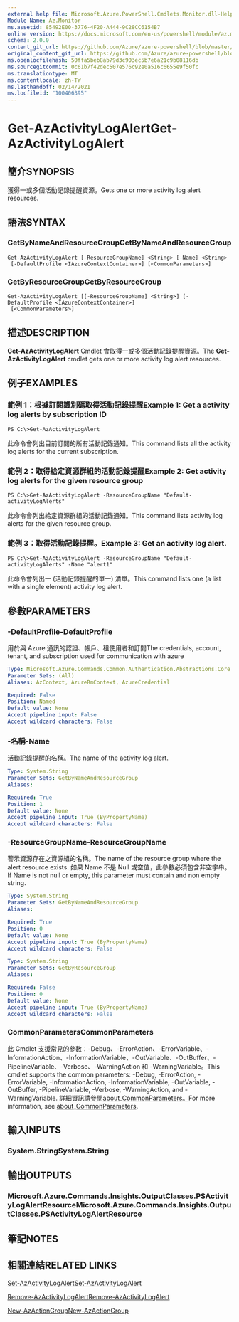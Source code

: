 ```yaml
---
external help file: Microsoft.Azure.PowerShell.Cmdlets.Monitor.dll-Help.xml
Module Name: Az.Monitor
ms.assetid: 85492E00-3776-4F20-A444-9C28CC6154B7
online version: https://docs.microsoft.com/en-us/powershell/module/az.monitor/get-azactivitylogalert
schema: 2.0.0
content_git_url: https://github.com/Azure/azure-powershell/blob/master/src/Monitor/Monitor/help/Get-AzActivityLogAlert.md
original_content_git_url: https://github.com/Azure/azure-powershell/blob/master/src/Monitor/Monitor/help/Get-AzActivityLogAlert.md
ms.openlocfilehash: 50ffa5beb8ab79d3c903ec5b7e6a21c9b08116db
ms.sourcegitcommit: 0c61b7f42dec507e576c92e0a516c6655e9f50fc
ms.translationtype: MT
ms.contentlocale: zh-TW
ms.lasthandoff: 02/14/2021
ms.locfileid: "100406395"
---
```

# <span data-ttu-id="ddc65-101">Get-AzActivityLogAlert</span><span class="sxs-lookup"><span data-stu-id="ddc65-101">Get-AzActivityLogAlert</span></span>

## <span data-ttu-id="ddc65-102">簡介</span><span class="sxs-lookup"><span data-stu-id="ddc65-102">SYNOPSIS</span></span>
<span data-ttu-id="ddc65-103">獲得一或多個活動記錄提醒資源。</span><span class="sxs-lookup"><span data-stu-id="ddc65-103">Gets one or more activity log alert resources.</span></span>

## <span data-ttu-id="ddc65-104">語法</span><span class="sxs-lookup"><span data-stu-id="ddc65-104">SYNTAX</span></span>

### <span data-ttu-id="ddc65-105">GetByNameAndResourceGroup</span><span class="sxs-lookup"><span data-stu-id="ddc65-105">GetByNameAndResourceGroup</span></span>
```
Get-AzActivityLogAlert [-ResourceGroupName] <String> [-Name] <String>
 [-DefaultProfile <IAzureContextContainer>] [<CommonParameters>]
```

### <span data-ttu-id="ddc65-106">GetByResourceGroup</span><span class="sxs-lookup"><span data-stu-id="ddc65-106">GetByResourceGroup</span></span>
```
Get-AzActivityLogAlert [[-ResourceGroupName] <String>] [-DefaultProfile <IAzureContextContainer>]
 [<CommonParameters>]
```

## <span data-ttu-id="ddc65-107">描述</span><span class="sxs-lookup"><span data-stu-id="ddc65-107">DESCRIPTION</span></span>
<span data-ttu-id="ddc65-108">**Get-AzActivityLogAlert** Cmdlet 會取得一或多個活動記錄提醒資源。</span><span class="sxs-lookup"><span data-stu-id="ddc65-108">The **Get-AzActivityLogAlert** cmdlet gets one or more activity log alert resources.</span></span>

## <span data-ttu-id="ddc65-109">例子</span><span class="sxs-lookup"><span data-stu-id="ddc65-109">EXAMPLES</span></span>

### <span data-ttu-id="ddc65-110">範例 1：根據訂閱識別碼取得活動記錄提醒</span><span class="sxs-lookup"><span data-stu-id="ddc65-110">Example 1: Get a activity log alerts by subscription ID</span></span>
```
PS C:\>Get-AzActivityLogAlert
```

<span data-ttu-id="ddc65-111">此命令會列出目前訂閱的所有活動記錄通知。</span><span class="sxs-lookup"><span data-stu-id="ddc65-111">This command lists all the activity log alerts for the current subscription.</span></span>

### <span data-ttu-id="ddc65-112">範例 2：取得給定資源群組的活動記錄提醒</span><span class="sxs-lookup"><span data-stu-id="ddc65-112">Example 2: Get activity log alerts for the given resource group</span></span>
```
PS C:\>Get-AzActivityLogAlert -ResourceGroupName "Default-activityLogAlerts"
```

<span data-ttu-id="ddc65-113">此命令會列出給定資源群組的活動記錄通知。</span><span class="sxs-lookup"><span data-stu-id="ddc65-113">This command lists activity log alerts for the given resource group.</span></span>

### <span data-ttu-id="ddc65-114">範例 3：取得活動記錄提醒。</span><span class="sxs-lookup"><span data-stu-id="ddc65-114">Example 3: Get an activity log alert.</span></span>
```
PS C:\>Get-AzActivityLogAlert -ResourceGroupName "Default-activityLogAlerts" -Name "alert1"
```

<span data-ttu-id="ddc65-115">此命令會列出一 (活動記錄提醒的單一) 清單。</span><span class="sxs-lookup"><span data-stu-id="ddc65-115">This command lists one (a list with a single element) activity log alert.</span></span>

## <span data-ttu-id="ddc65-116">參數</span><span class="sxs-lookup"><span data-stu-id="ddc65-116">PARAMETERS</span></span>

### <span data-ttu-id="ddc65-117">-DefaultProfile</span><span class="sxs-lookup"><span data-stu-id="ddc65-117">-DefaultProfile</span></span>
<span data-ttu-id="ddc65-118">用於與 Azure 通訊的認證、帳戶、租使用者和訂閱</span><span class="sxs-lookup"><span data-stu-id="ddc65-118">The credentials, account, tenant, and subscription used for communication with azure</span></span>

```yaml
Type: Microsoft.Azure.Commands.Common.Authentication.Abstractions.Core.IAzureContextContainer
Parameter Sets: (All)
Aliases: AzContext, AzureRmContext, AzureCredential

Required: False
Position: Named
Default value: None
Accept pipeline input: False
Accept wildcard characters: False
```

### <span data-ttu-id="ddc65-119">-名稱</span><span class="sxs-lookup"><span data-stu-id="ddc65-119">-Name</span></span>
<span data-ttu-id="ddc65-120">活動記錄提醒的名稱。</span><span class="sxs-lookup"><span data-stu-id="ddc65-120">The name of the activity log alert.</span></span>

```yaml
Type: System.String
Parameter Sets: GetByNameAndResourceGroup
Aliases:

Required: True
Position: 1
Default value: None
Accept pipeline input: True (ByPropertyName)
Accept wildcard characters: False
```

### <span data-ttu-id="ddc65-121">-ResourceGroupName</span><span class="sxs-lookup"><span data-stu-id="ddc65-121">-ResourceGroupName</span></span>
<span data-ttu-id="ddc65-122">警示資源存在之資源組的名稱。</span><span class="sxs-lookup"><span data-stu-id="ddc65-122">The name of the resource group where the alert resource exists.</span></span>
<span data-ttu-id="ddc65-123">如果 Name 不是 Null 或空值，此參數必須包含非空字串。</span><span class="sxs-lookup"><span data-stu-id="ddc65-123">If Name is not null or empty, this parameter must contain and non empty string.</span></span>

```yaml
Type: System.String
Parameter Sets: GetByNameAndResourceGroup
Aliases:

Required: True
Position: 0
Default value: None
Accept pipeline input: True (ByPropertyName)
Accept wildcard characters: False
```

```yaml
Type: System.String
Parameter Sets: GetByResourceGroup
Aliases:

Required: False
Position: 0
Default value: None
Accept pipeline input: True (ByPropertyName)
Accept wildcard characters: False
```

### <span data-ttu-id="ddc65-124">CommonParameters</span><span class="sxs-lookup"><span data-stu-id="ddc65-124">CommonParameters</span></span>
<span data-ttu-id="ddc65-125">此 Cmdlet 支援常見的參數：-Debug、-ErrorAction、-ErrorVariable、-InformationAction、-InformationVariable、-OutVariable、-OutBuffer、-PipelineVariable、-Verbose、-WarningAction 和 -WarningVariable。</span><span class="sxs-lookup"><span data-stu-id="ddc65-125">This cmdlet supports the common parameters: -Debug, -ErrorAction, -ErrorVariable, -InformationAction, -InformationVariable, -OutVariable, -OutBuffer, -PipelineVariable, -Verbose, -WarningAction, and -WarningVariable.</span></span> <span data-ttu-id="ddc65-126">詳細資訊[請參閱about_CommonParameters。](https://go.microsoft.com/fwlink/?LinkID=113216)</span><span class="sxs-lookup"><span data-stu-id="ddc65-126">For more information, see [about_CommonParameters](https://go.microsoft.com/fwlink/?LinkID=113216).</span></span>

## <span data-ttu-id="ddc65-127">輸入</span><span class="sxs-lookup"><span data-stu-id="ddc65-127">INPUTS</span></span>

### <span data-ttu-id="ddc65-128">System.String</span><span class="sxs-lookup"><span data-stu-id="ddc65-128">System.String</span></span>

## <span data-ttu-id="ddc65-129">輸出</span><span class="sxs-lookup"><span data-stu-id="ddc65-129">OUTPUTS</span></span>

### <span data-ttu-id="ddc65-130">Microsoft.Azure.Commands.Insights.OutputClasses.PSActivityLogAlertResource</span><span class="sxs-lookup"><span data-stu-id="ddc65-130">Microsoft.Azure.Commands.Insights.OutputClasses.PSActivityLogAlertResource</span></span>

## <span data-ttu-id="ddc65-131">筆記</span><span class="sxs-lookup"><span data-stu-id="ddc65-131">NOTES</span></span>

## <span data-ttu-id="ddc65-132">相關連結</span><span class="sxs-lookup"><span data-stu-id="ddc65-132">RELATED LINKS</span></span>

[<span data-ttu-id="ddc65-133">Set-AzActivityLogAlert</span><span class="sxs-lookup"><span data-stu-id="ddc65-133">Set-AzActivityLogAlert</span></span>](./Set-AzActivityLogAlert.md)

[<span data-ttu-id="ddc65-134">Remove-AzActivityLogAlert</span><span class="sxs-lookup"><span data-stu-id="ddc65-134">Remove-AzActivityLogAlert</span></span>](./Remove-AzActivityLogAlert.md)

[<span data-ttu-id="ddc65-135">New-AzActionGroup</span><span class="sxs-lookup"><span data-stu-id="ddc65-135">New-AzActionGroup</span></span>](./New-AzActionGroup.md)
